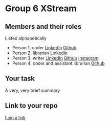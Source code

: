 # Group 6 XStream

## Members and their roles

Listed alphabetically

* Person 1, coder [LinkedIn](.) [Github](.)
* Person 2, librarian [LinkedIn](.)
* Person 3, writer [LinkedIn](.) [Github](.) [Instagram](.)
* Person 4, coder and assistant librarian [Github](.)

## Your task

A very, very brief summary

## Link to your repo

[I am a link](https://github.com/noynaert/csc346handouts)